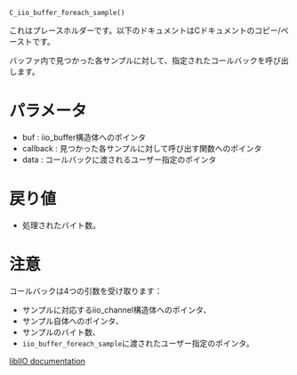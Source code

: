```
C_iio_buffer_foreach_sample()
```

これはプレースホルダーです。以下のドキュメントはCドキュメントのコピー/ペーストです。

バッファ内で見つかった各サンプルに対して、指定されたコールバックを呼び出します。

# パラメータ

  * buf : iio_buffer構造体へのポインタ
  * callback : 見つかった各サンプルに対して呼び出す関数へのポインタ
  * data : コールバックに渡されるユーザー指定のポインタ

# 戻り値

  * 処理されたバイト数。

# 注意

コールバックは4つの引数を受け取ります：

  * サンプルに対応するiio_channel構造体へのポインタ、
  * サンプル自体へのポインタ、
  * サンプルのバイト数、
  * `iio_buffer_foreach_sample`に渡されたユーザー指定のポインタ。

[libIIO documentation](https://analogdevicesinc.github.io/libiio/master/libiio/group__Buffer.html#ga810ec50155e82331b18ec71d3c507104)
